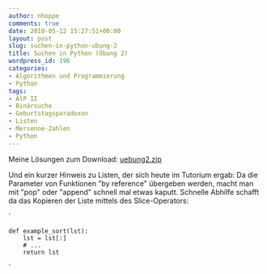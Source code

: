 ```yaml
---
author: nhoppe
comments: true
date: 2010-05-12 15:27:51+00:00
layout: post
slug: suchen-in-python-ubung-2
title: Suchen in Python (Übung 2)
wordpress_id: 196
categories:
- Algorithmen und Programmierung
- Python
tags:
- AlP II
- Binärsuche
- Geburtstagsparadoxon
- Listen
- Mersenne-Zahlen
- Python
---
```


Meine Lösungen zum Download: [uebung2.zip](http://www.nielshoppe.de/files/downloads/inf/alp2_ss2010/uebung2.zip)

Und ein kurzer Hinweis zu Listen, der sich heute im Tutorium ergab: Da die Parameter von Funktionen "by reference" übergeben werden, macht man mit "pop" oder "append" schnell mal etwas kaputt. Schnelle Abhilfe schafft da das Kopieren der Liste mittels des Slice-Operators:

`
    
    
    def example_sort(lst):
        lst = lst[:]
        # ...
        return lst
    

`
